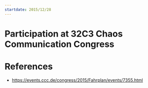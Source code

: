 ```yaml
---
startdate: 2015/12/28
---
```

# Participation at 32C3 Chaos Communication Congress

# References
* https://events.ccc.de/congress/2015/Fahrplan/events/7355.html
